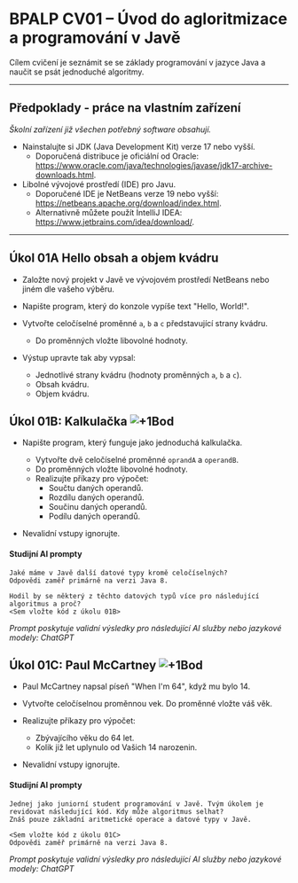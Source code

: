 # BPALP CV01 – Úvod do agloritmizace a programování v Javě

Cílem cvičení je seznámit se se základy programování v jazyce Java a naučit se psát jednoduché algoritmy.

---

## Předpoklady - práce na vlastním zařízení

_Školní zařízení již všechen potřebný software obsahují._

- Nainstalujte si JDK (Java Development Kit) verze 17 nebo vyšší.
  - Doporučená distribuce je oficiální od Oracle: https://www.oracle.com/java/technologies/javase/jdk17-archive-downloads.html.
- Libolné vývojové prostředí (IDE) pro Javu.
  - Doporučené IDE je NetBeans verze 19 nebo vyšší: https://netbeans.apache.org/download/index.html.
  - Alternativně můžete použít IntelliJ IDEA: https://www.jetbrains.com/idea/download/.

---

## Úkol 01A Hello obsah a objem kvádru

- Založte nový projekt v Javě ve vývojovém prostředí NetBeans nebo jiném dle vašeho výběru.
- Napište program, který do konzole vypíše text "Hello, World!".


- Vytvořte celočíselné proměnné `a`, `b` a `c` představující strany kvádru. 
  - Do proměnných vložte libovolné hodnoty.
- Výstup upravte tak aby vypsal:
  - Jednotlivé strany kvádru (hodnoty proměnných `a`, `b` a `c`).
  - Obsah kvádru.
  - Objem kvádru.

## Úkol 01B: Kalkulačka ![+1Bod](https://img.shields.io/badge/+1Bod-yellow)

- Napište program, který funguje jako jednoduchá kalkulačka.
  - Vytvořte dvě celočíselné proměnné `oprandA` a `operandB`. 
  - Do proměnných vložte libovolné hodnoty.
  - Realizujte příkazy pro výpočet:
    - Součtu daných operandů.
    - Rozdílu daných operandů.
    - Součinu daných operandů.
    - Podílu daných operandů.

- Nevalidní vstupy ignorujte.

#### Studijní AI prompty

```llm-ai-prompt
Jaké máme v Javě další datové typy kromě celočíselných?
Odpovědi zaměř primárně na verzi Java 8.
```

```llm-ai-prompt
Hodil by se některý z těchto datových typů více pro následující algoritmus a proč?
<Sem vložte kód z úkolu 01B>
```
_Prompt poskytuje validní výsledky pro následující AI služby nebo jazykové modely: ChatGPT_

## Úkol 01C: Paul McCartney ![+1Bod](https://img.shields.io/badge/+1Bod-yellow)

- Paul McCartney napsal píseň "When I'm 64", když mu bylo 14.
- Vytvořte celočíselnou proměnnou vek. Do proměnné vložte váš věk.
- Realizujte příkazy pro výpočet:
  - Zbývajícího věku do 64 let.
  - Kolik již let uplynulo od Vašich 14 narozenin.

- Nevalidní vstupy ignorujte.

#### Studijní AI prompty

```llm-ai-prompt
Jednej jako juniorní student programování v Javě. Tvým úkolem je revidovat následující kód. Kdy může algoritmus selhat?
Znáš pouze základní aritmetické operace a datové typy v Javě.

<Sem vložte kód z úkolu 01C>
Odpovědi zaměř primárně na verzi Java 8.
```

_Prompt poskytuje validní výsledky pro následující AI služby nebo jazykové modely: ChatGPT_
